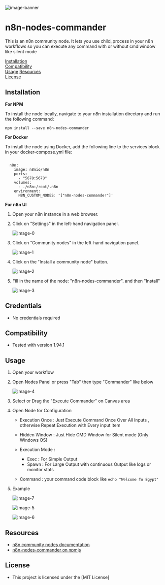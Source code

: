 ![image-banner](https://github.com/MaxBayne/n8n-nodes-commander/blob/master/assets/image-banner.png)


# n8n-nodes-commander

This is an n8n community node. It lets you use child_process in your n8n workflows so you can execute any command with or without cmd window like silent mode


[Installation](#installation)  
[Compatibility](#compatibility)  
[Usage](#usage)
[Resources](#resources)  
[License](#license)  


## Installation

**For NPM**

To install the node locally, navigate to your n8n installation directory and run the following command:

```
npm install --save n8n-nodes-commander
```

**For Docker**

To install the node using Docker, add the following line to the services block in your docker-compose.yml file:
```

  n8n:
    image: n8nio/n8n
    ports:
      - "5678:5678"
    volumes:
      - ./n8n:/root/.n8n
    environment:
      N8N_CUSTOM_NODES: '["n8n-nodes-commander"]'

```
**For n8n UI**

1. Open your n8n instance in a web browser.
2. Click on "Settings" in the left-hand navigation panel.


	![image-0](https://github.com/MaxBayne/n8n-nodes-commander/blob/master/assets/image-0.png)
3. Click on "Community nodes" in the left-hand navigation panel.

	![image-1](https://github.com/MaxBayne/n8n-nodes-commander/blob/master/assets/image-1.png)
4. Click on the "Install a community node" button.
	
	![image-2](https://github.com/MaxBayne/n8n-nodes-commander/blob/master/assets/image-2.png)
5. Fill in the name of the node: "n8n-nodes-commander". and then "Install"
	
	![image-3](https://github.com/MaxBayne/n8n-nodes-commander/blob/master/assets/image-3.png)


## Credentials

- No credentials required

## Compatibility

- Tested with version 1.94.1

## Usage

1. Open your workflow
2. Open Nodes Panel or press "Tab" then type "Commander" like below

	![image-4](https://github.com/MaxBayne/n8n-nodes-commander/blob/master/assets/image-4.png)

3. Select or Drag the "Execute Commander" on Canvas area

4. Open Node for Configuration

	- Execution Once : Just Execute Command Once Over All Inputs , otherwise Repeat Execution with Every input item
	- Hidden Window : Just Hide CMD Window for Silent mode (Only Windows OS)

	- Execution Mode : 
  		* Exec : For Simple Output
		* Spawn : For Large Output with continuous Output like logs or monitor stats

	- Command : your command code block like `echo "Welcome To Egypt"`

5. Example

	![image-7](https://github.com/MaxBayne/n8n-nodes-commander/blob/master/assets/image-7.png)

	![image-5](https://github.com/MaxBayne/n8n-nodes-commander/blob/master/assets/image-5.png)

	![image-6](https://github.com/MaxBayne/n8n-nodes-commander/blob/master/assets/image-6.png)

## Resources

* [n8n community nodes documentation](https://docs.n8n.io/integrations/community-nodes)
* [n8n-nodes-commander on npmjs](https://www.npmjs.com/package/n8n-nodes-commander)

## License
* This project is licensed under the [MIT License]
